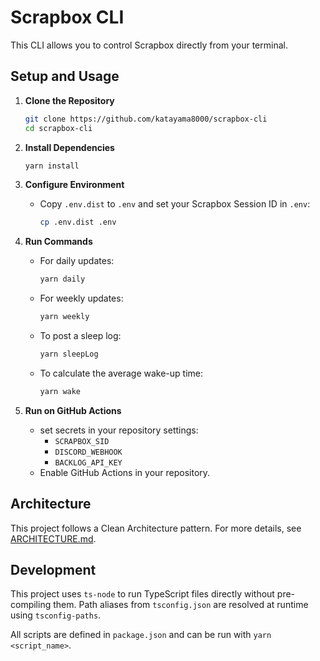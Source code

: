 # Scrapbox CLI

This CLI allows you to control Scrapbox directly from your terminal.

## Setup and Usage

1. **Clone the Repository**

   ```bash
   git clone https://github.com/katayama8000/scrapbox-cli
   cd scrapbox-cli
   ```

2. **Install Dependencies**

   ```bash
   yarn install
   ```

3. **Configure Environment**

   - Copy `.env.dist` to `.env` and set your Scrapbox Session ID in `.env`:
     ```bash
     cp .env.dist .env
     ```

4. **Run Commands**

   - For daily updates:
     ```bash
     yarn daily
     ```
   - For weekly updates:
     ```bash
     yarn weekly
     ```
   - To post a sleep log:
     ```bash
     yarn sleepLog
     ```
   - To calculate the average wake-up time:
     ```bash
     yarn wake
     ```

5. **Run on GitHub Actions**

   - set secrets in your repository settings:
     - `SCRAPBOX_SID`
     - `DISCORD_WEBHOOK`
     - `BACKLOG_API_KEY`
   - Enable GitHub Actions in your repository.

## Architecture

This project follows a Clean Architecture pattern. For more details, see [ARCHITECTURE.md](ARCHITECTURE.md).

## Development

This project uses `ts-node` to run TypeScript files directly without pre-compiling them. Path aliases from `tsconfig.json` are resolved at runtime using `tsconfig-paths`.

All scripts are defined in `package.json` and can be run with `yarn <script_name>`.

